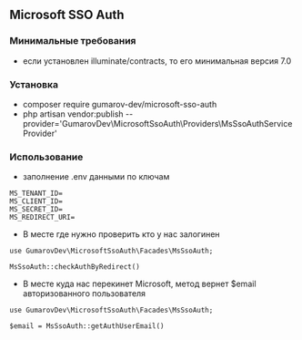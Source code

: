## Microsoft SSO Auth

### Минимальные требования 
- если установлен illuminate/contracts, то его минимальная версия 7.0

### Установка
- composer require gumarov-dev/microsoft-sso-auth
- php artisan vendor:publish --provider='GumarovDev\MicrosoftSsoAuth\Providers\MsSsoAuthServiceProvider'

### Использование
- заполнение .env данными по ключам
```
MS_TENANT_ID=
MS_CLIENT_ID=
MS_SECRET_ID=
MS_REDIRECT_URI=
```

- В месте где нужно проверить кто у нас залогинен

```
use GumarovDev\MicrosoftSsoAuth\Facades\MsSsoAuth;

MsSsoAuth::checkAuthByRedirect()
```

- В месте куда нас перекинет Microsoft, метод вернет $email авторизованного пользователя

```
use GumarovDev\MicrosoftSsoAuth\Facades\MsSsoAuth;

$email = MsSsoAuth::getAuthUserEmail()
```
